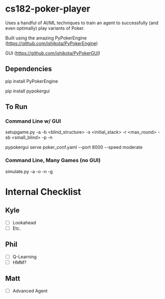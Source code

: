 # cs182-poker-player

Uses a handful of AI/ML techniques to train an agent to successfully (and even optimally) play variants of Poker.

Built using the amazing PyPokerEngine (https://github.com/ishikota/PyPokerEngine)

GUI (https://github.com/ishikota/PyPokerGUI)

## Dependencies
pip install PyPokerEngine

pip install pypokergui

## To Run
### Command Line w/ GUI
setupgame.py -a <ante> -b <blind_structure> -s <initial_stack> -r <max_round> -sb <small_blind> -p <agentType> -n <numAgents>

pypokergui serve poker_conf.yaml --port 8000 --speed moderate

### Command Line, Many Games (no GUI)
simulate.py -a <agentType> -o <opponentType> -n <numOpponents> -g <numGames>

# Internal Checklist
## Kyle
- [ ] Lookahead
- [ ] Etc.
## Phil
- [ ] Q-Learning
- [ ] HMM?
## Matt
- [ ] Advanced Agent
